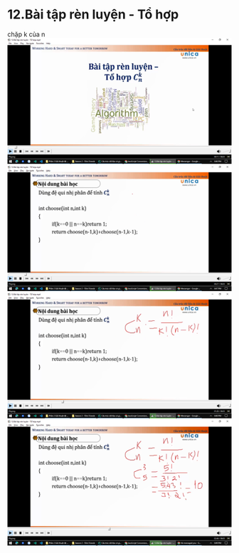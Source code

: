 # 12.Bài tập rèn luyện - Tổ hợp

chặp k của n
![img.png](img.png)
![img_1.png](img_1.png)
![img_2.png](img_2.png)
![img_3.png](img_3.png)